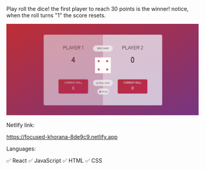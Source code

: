 

Play roll the dice! 
the first player to reach 30 points is the winner!
notice, when the roll turns "1" the score resets.


![alt text](https://github.com/rotemshaked/Roll-Dice/blob/d04b903e70339a3b7bd214d323e5f9d03c044faa/public/roll-dice.png)

Netlify link:

https://focused-khorana-8de9c9.netlify.app

Languages:

✅ React
✅ JavaScript
✅ HTML
✅ CSS





